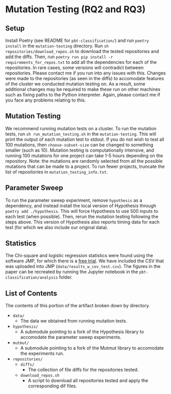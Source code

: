 # Mutation Testing (RQ2 and RQ3)

## Setup
Install Poetry (see README for `pbt-classification/`) and run `poetry install` in the `mutation-testing` directory. 
Run `sh repositories/download_repos.sh` to download the tested repositories and add the diffs. 
Then, run `poetry run pip install -r requirements_for_repos.txt` to add all the dependencies for each of the repositories. In rare cases, some versions will contradict between repositories. Please contact me if you run into any issues with this. 
Changes were made to the repositories (as seen in the diffs) to accomodate features of the cluster we conducted mutation testing on. As a result, some additional changes may be required to make these run on other machines such as fixing paths to the Python interpreter. Again, please contact me if you face any problems relating to this. 

## Mutation Testing
We recommend running mutation tests on a cluster. 
To run the mutation tests, run `sh run_mutation_testing.sh` in the `mutation-testing`. This will print the output of each mutation test to stdout. If you do not wish to test all 100 mutations, then `choose-subset-size` can be changed to something smaller (such as 10). Mutation testing is computationally intensive, and running 100 mutations for one project can take 1-5 hours depending on the repository. Note: the mutations are randomly selected from all the possible mutations that can be made to a project. To run fewer projects, truncate the list of repositories in `mutation_testing_info.txt`. 

## Parameter Sweep
To run the parameter sweep experiment, remove `hypothesis` as a dependency, and instead install the local version of Hypothesis through `poetry add ./hypothesis`. This will force Hypothesis to use 500 inputs to each test (when possible). Then, rerun the mutation testing following the steps above. This version of Hypothesis also reports timing data for each test (for which we also include our original data). 

## Statistics
The Chi-square and logistic regression statistics were found using the software JMP, for which there is a [free trial](linktotrial). We have included the CSV that was uploaded into JMP (`data/results_w_cov_test.csv`). The figures in the paper can be recreated by running the Jupyter notebook in the `pbt-classification/analysis` folder. 


## List of Contents
The contents of this portion of the artifact broken down by directory. 

- `data/`
    - The data we obtained from running mutation tests. 
- `hypothesis/`
    - A submodule pointing to a fork of the Hypothesis library to accomodate the parameter sweep experiments.
- `mutmut/`
    - A submodule pointing to a fork of the Mutmut library to accomodate the experiments run. 
- `repositories/`
    - `diffs/`
        - The collection of file diffs for the repositories tested. 
    -  `download_repos.sh`
        - A script to download all repositories tested and apply the corresponding dif files.

